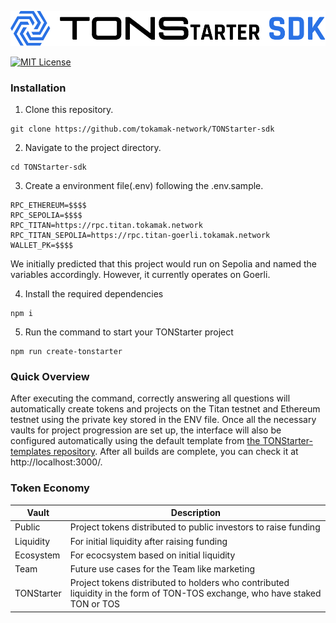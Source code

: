 ![](./TONStrater_SDK_BI.png)

[![MIT License](https://img.shields.io/badge/License-MIT-green.svg)](https://choosealicense.com/licenses/mit/)

### Installation

1.  Clone this repository.

```
git clone https://github.com/tokamak-network/TONStarter-sdk
```

2. Navigate to the project directory.

```
cd TONStarter-sdk
```

3. Create a environment file(.env) following the .env.sample.

```
RPC_ETHEREUM=$$$$
RPC_SEPOLIA=$$$$
RPC_TITAN=https://rpc.titan.tokamak.network
RPC_TITAN_SEPOLIA=https://rpc.titan-goerli.tokamak.network
WALLET_PK=$$$$
```

We initially predicted that this project would run on Sepolia and named the variables accordingly. However, it currently operates on Goerli.

4. Install the required dependencies

```
npm i
```

5. Run the command to start your TONStarter project

```
npm run create-tonstarter
```

### Quick Overview

After executing the command, correctly answering all questions will automatically create tokens and projects on the Titan testnet and Ethereum testnet using the private key stored in the ENV file. Once all the necessary vaults for project progression are set up, the interface will also be configured automatically using the default template from [the TONStarter-templates repository]("https://github.com/tokamak-network/TONStarter-templates"). After all builds are complete, you can check it at http://localhost:3000/.

### Token Economy

| Vault      | Description                                                                                                                 |
| ---------- | --------------------------------------------------------------------------------------------------------------------------- |
| Public     | Project tokens distributed to public investors to raise funding                                                             |
| Liquidity  | For initial liquidity after raising funding                                                                                 |
| Ecosystem  | For ecocsystem based on initial liquidity                                                                                   |
| Team       | Future use cases for the Team like marketing                                                                                |
| TONStarter | Project tokens distributed to holders who contributed liquidity in the form of TON-TOS exchange, who have staked TON or TOS |
